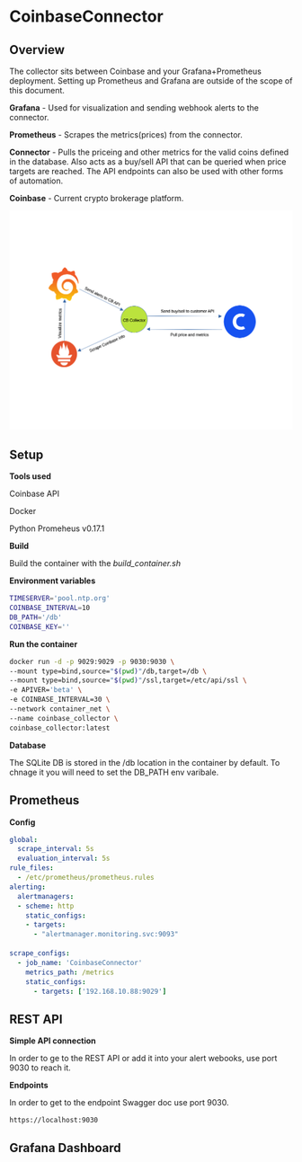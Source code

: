 # CoinbaseConnector

## Overview

The collector sits between Coinbase and your Grafana+Prometheus deployment. Setting up Prometheus and Grafana are outside of the scope of this document. 

**Grafana** - Used for visualization and sending webhook alerts to the connector.

**Prometheus** - Scrapes the metrics(prices) from the connector.

**Connector** - Pulls the priceing and other metrics for the valid coins defined in the database. Also acts as a buy/sell API that can be queried when price targets are reached. The API endpoints can also be used with other forms of automation.

**Coinbase** - Current crypto brokerage platform.

<img src="./Images/connector.png">

## Setup

**Tools used**

Coinbase API

Docker

Python Promeheus v0.17.1

**Build**

Build the container with the *build_container.sh*

**Environment variables**

```bash
TIMESERVER='pool.ntp.org'
COINBASE_INTERVAL=10
DB_PATH='/db'
COINBASE_KEY=''
```

**Run the container**

```bash
docker run -d -p 9029:9029 -p 9030:9030 \
--mount type=bind,source="$(pwd)"/db,target=/db \
--mount type=bind,source="$(pwd)"/ssl,target=/etc/api/ssl \
-e APIVER='beta' \
-e COINBASE_INTERVAL=30 \
--network container_net \
--name coinbase_collector \
coinbase_collector:latest
```

**Database**

The SQLite DB is stored in the /db location in the container by default. To chnage it you will need to set the DB_PATH env varibale. 

## Prometheus

**Config**

```yaml
global:
  scrape_interval: 5s
  evaluation_interval: 5s
rule_files:
  - /etc/prometheus/prometheus.rules
alerting:
  alertmanagers:
  - scheme: http
    static_configs:
    - targets:
      - "alertmanager.monitoring.svc:9093"

scrape_configs:
  - job_name: 'CoinbaseConnector'
    metrics_path: /metrics
    static_configs:
      - targets: ['192.168.10.88:9029']
```

## REST API

**Simple API connection**

In order to ge to the REST API or add it into your alert webooks, use port 9030 to reach it.

**Endpoints**

In order to get to the endpoint Swagger doc use port 9030.

```bash
https://localhost:9030
```

## Grafana Dashboard